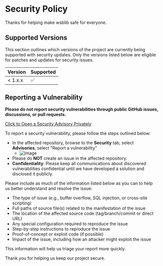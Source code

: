 # Security Policy

Thanks for helping make wsblib safe for everyone.

## Supported Versions

This section outlines which versions of the project are currently being supported with security updates. Only the versions listed below are eligible for patches and updates for security issues.

| Version | Supported          |
| ------- | ------------------ |
| < 1.x.x | :white_check_mark: |


## Reporting a Vulnerability

**Please do not report security vulnerabilities through public GitHub issues, discussions, or pull requests.**

[Click to Open a Security Advisory Privately](https://github.com/firlast/wsblib/security/advisories/new)

To report a security vulnerability, please follow the steps outlined below:

- In the affected repository, browse to the **Security** tab, select **Advisories**, select "Report a vulnerability"
  - ![image](https://user-images.githubusercontent.com/45884264/217041010-8fd6b96b-329d-4d8e-8838-9b5bf4e1a78d.png)
- Please do **NOT** create an issue in the affected repository.
- **Confidentiality**: Please keep all communications about discovered vulnerabilities confidential until we have developed a solution and disclosed it publicly.

Please include as much of the information listed below as you can to help us better understand and resolve the issue:

- The type of issue (e.g., buffer overflow, SQL injection, or cross-site scripting)
- Full paths of source file(s) related to the manifestation of the issue
- The location of the affected source code (tag/branch/commit or direct URL)
- Any special configuration required to reproduce the issue
- Step-by-step instructions to reproduce the issue
- Proof-of-concept or exploit code (if possible)
- Impact of the issue, including how an attacker might exploit the issue

This information will help us triage your report more quickly.

Thank you for helping us keep our project secure.
